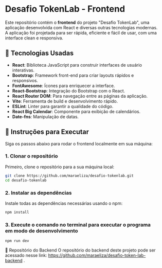 # Desafio TokenLab - Frontend

Este repositório contém o **frontend** do projeto "Desafio TokenLab", uma aplicação desenvolvida com React e diversas outras tecnologias modernas. A aplicação foi projetada para ser rápida, eficiente e fácil de usar, com uma interface clean e responsiva.

## 🚀 Tecnologias Usadas

- **React**: Biblioteca JavaScript para construir interfaces de usuário interativas.
- **Bootstrap**: Framework front-end para criar layouts rápidos e responsivos.
- **FontAwesome**: Ícones para enriquecer a interface.
- **React-Bootstrap**: Integração do Bootstrap com o React.
- **React Router DOM**: Para navegação entre as páginas da aplicação.
- **Vite**: Ferramenta de build e desenvolvimento rápido.
- **ESLint**: Linter para garantir a qualidade do código.
- **React Big Calendar**: Componente para exibição de calendários.
- **Date-fns**: Manipulação de datas.

## 🔧 Instruções para Executar

Siga os passos abaixo para rodar o frontend localmente em sua máquina:

### 1. Clonar o repositório
Primeiro, clone o repositório para a sua máquina local:

```bash
git clone https://github.com/maraeliza/desafio-tokenlab.git
cd desafio-tokenlab
```
### 2. Instalar as dependências
Instale todas as dependências necessárias usando o npm:
```bash
npm install
```

### 3. Execute o comando no terminal para executar o programa em modo de desenvolvimento
```bash
npm run dev
```
🔗 Repositório do Backend
O repositório do backend deste projeto pode ser acessado nesse link: https://github.com/maraeliza/desafio-token-lab-backend .



